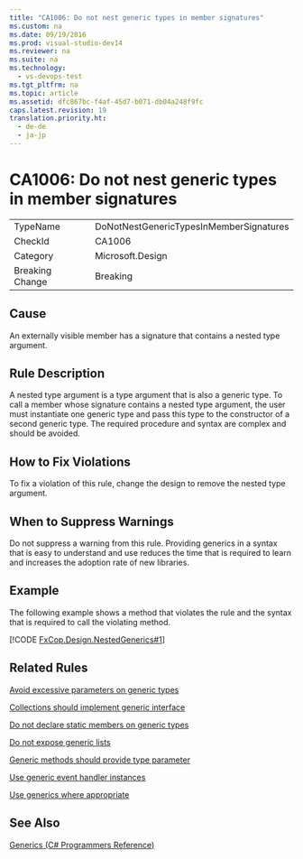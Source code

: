 ```yaml
---
title: "CA1006: Do not nest generic types in member signatures"
ms.custom: na
ms.date: 09/19/2016
ms.prod: visual-studio-dev14
ms.reviewer: na
ms.suite: na
ms.technology: 
  - vs-devops-test
ms.tgt_pltfrm: na
ms.topic: article
ms.assetid: dfc867bc-f4af-45d7-b071-db04a248f9fc
caps.latest.revision: 19
translation.priority.ht: 
  - de-de
  - ja-jp
---
```

# CA1006: Do not nest generic types in member signatures
|||  
|-|-|  
|TypeName|DoNotNestGenericTypesInMemberSignatures|  
|CheckId|CA1006|  
|Category|Microsoft.Design|  
|Breaking Change|Breaking|  
  
## Cause  
 An externally visible member has a signature that contains a nested type argument.  
  
## Rule Description  
 A nested type argument is a type argument that is also a generic type. To call a member whose signature contains a nested type argument, the user must instantiate one generic type and pass this type to the constructor of a second generic type. The required procedure and syntax are complex and should be avoided.  
  
## How to Fix Violations  
 To fix a violation of this rule, change the design to remove the nested type argument.  
  
## When to Suppress Warnings  
 Do not suppress a warning from this rule. Providing generics in a syntax that is easy to understand and use reduces the time that is required to learn and increases the adoption rate of new libraries.  
  
## Example  
 The following example shows a method that violates the rule and the syntax that is required to call the violating method.  
  
 [!CODE [FxCop.Design.NestedGenerics#1](../CodeSnippet/VS_Snippets_CodeAnalysis/FxCop.Design.NestedGenerics#1)]  
  
## Related Rules  
 [Avoid excessive parameters on generic types](../vs140/CA1005--Avoid-excessive-parameters-on-generic-types.md)  
  
 [Collections should implement generic interface](../vs140/CA1010--Collections-should-implement-generic-interface.md)  
  
 [Do not declare static members on generic types](../vs140/CA1000--Do-not-declare-static-members-on-generic-types.md)  
  
 [Do not expose generic lists](../Topic/CA1002:%20Do%20not%20expose%20generic%20lists.md)  
  
 [Generic methods should provide type parameter](../vs140/CA1004--Generic-methods-should-provide-type-parameter.md)  
  
 [Use generic event handler instances](../Topic/CA1003:%20Use%20generic%20event%20handler%20instances.md)  
  
 [Use generics where appropriate](../Topic/CA1007:%20Use%20generics%20where%20appropriate.md)  
  
## See Also  
 [Generics (C# Programmers Reference)](../Topic/Generics%20\(C%23%20Programming%20Guide\).md)